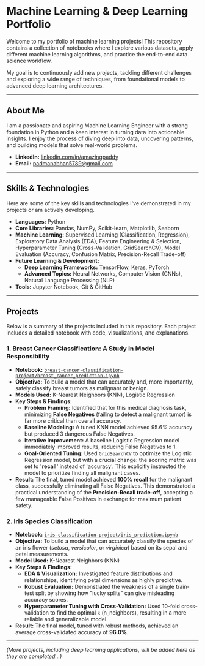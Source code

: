 # Machine Learning & Deep Learning Portfolio

Welcome to my portfolio of machine learning projects! This repository contains a collection of notebooks where I explore various datasets, apply different machine learning algorithms, and practice the end-to-end data science workflow.

My goal is to continuously add new projects, tackling different challenges and exploring a wide range of techniques, from foundational models to advanced deep learning architectures.

---

## About Me

I am a passionate and aspiring Machine Learning Engineer with a strong foundation in Python and a keen interest in turning data into actionable insights. I enjoy the process of diving deep into data, uncovering patterns, and building models that solve real-world problems.

*   **LinkedIn:** [linkedin.com/in/amazingpaddy](https://www.linkedin.com/in/amazingpaddy/)
*   **Email:** padmanabhan5789@gmail.com

---

## Skills & Technologies

Here are some of the key skills and technologies I've demonstrated in my projects or am actively developing.

*   **Languages:** Python
*   **Core Libraries:** Pandas, NumPy, Scikit-learn, Matplotlib, Seaborn
*   **Machine Learning:** Supervised Learning (Classification, Regression), Exploratory Data Analysis (EDA), Feature Engineering & Selection, Hyperparameter Tuning (Cross-Validation, GridSearchCV), Model Evaluation (Accuracy, Confusion Matrix, Precision-Recall Trade-off)
*   **Future Learning & Development:**
    *   **Deep Learning Frameworks:** TensorFlow, Keras, PyTorch
    *   **Advanced Topics:** Neural Networks, Computer Vision (CNNs), Natural Language Processing (NLP)
*   **Tools:** Jupyter Notebook, Git & GitHub

---

## Projects

Below is a summary of the projects included in this repository. Each project includes a detailed notebook with code, visualizations, and explanations.

### 1. Breast Cancer Classification: A Study in Model Responsibility

*   **Notebook:** [`breast-cancer-classification-project/breast_cancer_prediction.ipynb`](./breast-cancer-classification-project/breast_cancer_prediction.ipynb)
*   **Objective:** To build a model that can accurately and, more importantly, safely classify breast tumors as malignant or benign.
*   **Models Used:** K-Nearest Neighbors (KNN), Logistic Regression
*   **Key Steps & Findings:**
    *   **Problem Framing:** Identified that for this medical diagnosis task, minimizing **False Negatives** (failing to detect a malignant tumor) is far more critical than overall accuracy.
    *   **Baseline Modeling:** A tuned KNN model achieved 95.6% accuracy but produced 3 dangerous False Negatives.
    *   **Iterative Improvement:** A baseline Logistic Regression model immediately improved results, reducing False Negatives to 1.
    *   **Goal-Oriented Tuning:** Used `GridSearchCV` to optimize the Logistic Regression model, but with a crucial change: the scoring metric was set to **'recall'** instead of 'accuracy'. This explicitly instructed the model to prioritize finding all malignant cases.
*   **Result:** The final, tuned model achieved **100% recall** for the malignant class, successfully eliminating all False Negatives. This demonstrated a practical understanding of the **Precision-Recall trade-off**, accepting a few manageable False Positives in exchange for maximum patient safety.

### 2. Iris Species Classification

*   **Notebook:** [`iris-classification-project/iris_prediction.ipynb`](./iris-classification-project/iris_prediction.ipynb)
*   **Objective:** To build a model that can accurately classify the species of an iris flower (*setosa*, *versicolor*, or *virginica*) based on its sepal and petal measurements.
*   **Model Used:** K-Nearest Neighbors (KNN)
*   **Key Steps & Findings:**
    *   **EDA & Visualization:** Investigated feature distributions and relationships, identifying petal dimensions as highly predictive.
    *   **Robust Evaluation:** Demonstrated the weakness of a single train-test split by showing how "lucky splits" can give misleading accuracy scores.
    *   **Hyperparameter Tuning with Cross-Validation:** Used 10-fold cross-validation to find the optimal `k` (n_neighbors), resulting in a more reliable and generalizable model.
*   **Result:** The final model, tuned with robust methods, achieved an average cross-validated accuracy of **96.0%**.

---

*(More projects, including deep learning applications, will be added here as they are completed...)*
